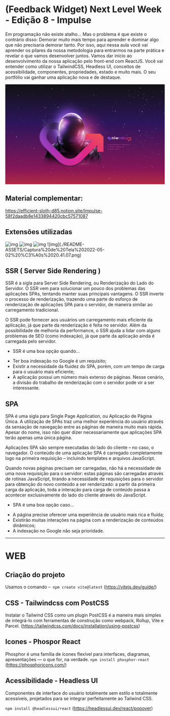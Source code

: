 # (Feedback Widget) Next Level Week - Edição 8 - Impulse

Em programação não existe atalho... Mas o problema é que existe o contrário disso: Demorar muito mais tempo para aprender e dominar algo que não precisaria demorar tanto. Por isso, aqui nessa aula você vai aprender os pilares da nossa metodologia para entrarmos na parte prática e revelar o que vamos desenvolver juntos. Vamos dar início ao desenvolvimento da nossa aplicação pelo front-end com ReactJS. Você vai entender como utilizar o TailwindCSS, Headless UI, conceitos de acessibilidade, componentes, propriedades, estado e muito mais. O seu portfólio vai ganhar uma aplicação nova e de destaque.

![img](./README-ASSETS//NLW-return-%202560x1600.png)

## Material complementar:
https://efficient-sloth-d85.notion.site/Impulse-58f2daadb8e1433894420cbc57571087

## Extensões utilizadas
![img](./README-ASSETS//Captura%20de%20Tela%202022-05-02%20%C3%A0s%2020.39.55.png)
![img](./README-ASSETS/Captura%20de%20Tela%202022-05-02%20%C3%A0s%2020.40.18.png)
![img](./README-ASSETS/Captura%20de%20Tela%202022-05-02%20%C3%A0s%2020.40.30.png)
![img](./README-ASSETS/Captura%20de%20Tela%202022-05-02%20%C3%A0s%2020.41.07.png\)


## SSR ( Server Side Rendering )

SSR é a sigla para Server Side Rendering, ou Renderização do Lado do Servidor. O SSR vem para solucionar um pouco dos problemas das aplicações SPAs, tentando manter suas principais vantagens. O SSR inverte o processo de renderização, trazendo uma parte do esforço de renderização de aplicações SPA para o servidor, de maneira similar ao carregamento tradicional.

O SSR pode fornecer aos usuários um carregamento mais eficiente da aplicação, já que parte da renderização é feita no servidor. Além da possibilidade de melhoria da performance, o SSR ajuda a lidar com alguns problemas de SEO (como indexação), já que parte da aplicação ainda é carregada pelo servidor.

- SSR é uma boa opção quando…

* Ter boa indexação no Google é um requisito;
* Existir a necessidade da fluidez do SPA, porém, com um tempo de carga para o usuário mais eficiente;
* A aplicação possui um número mais extenso de páginas. Nesse cenário, a divisão do trabalho de renderização com o servidor pode vir a ser interessante.

## SPA

SPA é uma sigla para Single Page Application, ou Aplicação de Página Única. A utilização de SPAs traz uma melhor experiência do usuário através da sensação de navegação entre as páginas de maneira muito mais rápida. Apesar do nome, isso não quer dizer necessariamente que aplicações SPA terão apenas uma única página.

Aplicações SPA são sempre executadas do lado do cliente – no caso, o navegador. O conteúdo de uma aplicação SPA é carregado completamente logo na primeira requisição – incluindo templates e arquivos JavaScript.

Quando novas páginas precisam ser carregadas, não há a necessidade de uma nova requisição para o servidor: estas páginas são carregadas através de rotinas JavaScript, tirando a necessidade de requisições para o servidor para obtenção do novo conteúdo a ser renderizado: a partir da primeira carga da aplicação, toda a interação para carga de conteúdo passa a acontecer exclusivamente do lado do cliente através do JavaScript.

- SPA é uma boa opção caso…

* A página precise oferecer uma experiência de usuário mais rica e fluída;
* Existirão muitas interações na página com a renderização de conteúdos dinâmicos;
* A indexação no Google não seja prioridade.

------------------------------------------------------------

# WEB 

## Criação do projeto

Usamos o comando ```─ npm create vite@latest``` (https://vitejs.dev/guide/)

## CSS - Tailwindcss com PostCSS

Instalar o Tailwind CSS como um plugin PostCSS é a maneira mais simples de integrá-lo com ferramentas de construção como webpack, Rollup, Vite e Parcel. (https://tailwindcss.com/docs/installation/using-postcss)

## Icones - Phospor React

Phosphor é uma família de ícones flexível para interfaces, diagramas, apresentações —  o que for, na verdade. ``` npm install phosphor-react ``` (https://phosphoricons.com/)


## Acessibilidade - Headless UI

Componentes de interface do usuário totalmente sem estilo e totalmente acessíveis, projetados para se integrar perfeitamente ao Tailwind CSS.

```npm install @headlessui/react``` (https://headlessui.dev/react/popover)




